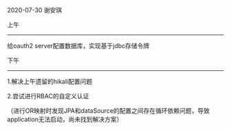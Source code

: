2020-07-30 谢安琪

上午

----------

给oauth2 server配置数据库，实现基于jdbc存储令牌



下午

--------

1.解决上午遗留的hikali配置问题

2.尝试进行RBAC的自定义认证

  （进行OR映射时发现JPA和dataSource的配置之间存在循环依赖问题，导致application无法启动，尚未找到解决方案）